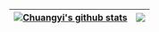 

| <a href="[https://github.com/ChuangyiZhang/github-readme-stats](https://github.com/ChuangyiZhang"><img align="center" src="https://github-readme-stats.vercel.app/api?username=ChuangyiZhang&show_icons=true&include_all_commits=true&theme=buefy&hide_border=true" alt="Chuangyi's github stats" /></a> | <a href="https://github.com/anuraghazra/github-readme-stats"><img align="center" src="https://github-readme-stats.vercel.app/api/top-langs/?username=ChuangyiZhang&layout=compact&theme=buefy&hide_border=true" /></a> |
| ------------- | ------------- |

